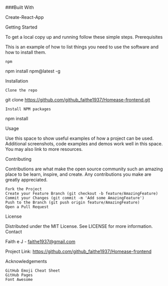 ###Built With

Create-React-App

Getting Started

To get a local copy up and running follow these simple steps.
Prerequisites

This is an example of how to list things you need to use the software and how to install them.

    npm

npm install npm@latest -g

Installation

    Clone the repo

git clone https://github.com/github_faithe1937/Homease-frontend.git

    Install NPM packages

npm install

Usage

Use this space to show useful examples of how a project can be used. Additional screenshots, code examples and demos work well in this space. You may also link to more resources.

Contributing

Contributions are what make the open source community such an amazing place to be learn, inspire, and create. Any contributions you make are greatly appreciated.

    Fork the Project
    Create your Feature Branch (git checkout -b feature/AmazingFeature)
    Commit your Changes (git commit -m 'Add some AmazingFeature')
    Push to the Branch (git push origin feature/AmazingFeature)
    Open a Pull Request

License

Distributed under the MIT License. See LICENSE for more information.
Contact

Faith e J - faithe1937@gmail.com

Project Link: https://github.com/github_faithe1937/Homease-frontend 

Acknowledgements

    GitHub Emoji Cheat Sheet
    GitHub Pages
    Font Awesome


